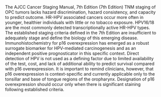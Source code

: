 The AJCC Cancer Staging Manual, 7th Edition (7th Edition) TNM staging of OPC tumors lacks hazard discrimination, hazard consistency, and capacity to predict outcome. HR-HPV associated cancers occur more often in younger, healthier individuals with little or no tobacco exposure. HPV16/18 are the most commonly detected transcriptionally active HR-HPV types. The established staging criteria defined in the 7th Edition are insufficient to adequately stage and define the biology of this emerging disease. Immunohistochemistry for p16 overexpression has emerged as a robust surrogate biomarker for HPV-mediated carcinogenesis and as an independent positive prognosticator in this specific context. Direct detection of HPV is not used as a defining factor due to limited availability of the test, cost, and lack of additional ability to predict survival compared with p16 overexpression. It is important to remind clinicians, however, that p16 overexpression is context-specific and currently applicable only to the tonsillar and base of tongue regions of the oropharynx. Designation of p16 overexpression should occur only when there is significant staining following established criteria.